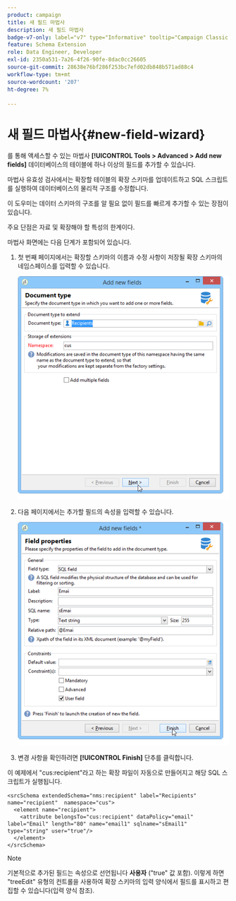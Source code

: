 ```yaml
---
product: campaign
title: 새 필드 마법사
description: 새 필드 마법사
badge-v7-only: label="v7" type="Informative" tooltip="Campaign Classic v7에만 적용"
feature: Schema Extension
role: Data Engineer, Developer
exl-id: 2350a531-7a26-4f26-90fe-8dac0cc26605
source-git-commit: 28638e76bf286f253bc7efd02db848b571ad88c4
workflow-type: tm+mt
source-wordcount: '207'
ht-degree: 7%

---
```


# 새 필드 마법사{#new-field-wizard}


를 통해 액세스할 수 있는 마법사 **[!UICONTROL Tools > Advanced > Add new fields]** 데이터베이스의 테이블에 하나 이상의 필드를 추가할 수 있습니다.

마법사 유효성 검사에서는 확장할 테이블의 확장 스키마를 업데이트하고 SQL 스크립트를 실행하여 데이터베이스의 물리적 구조를 수정합니다.

이 도우미는 데이터 스키마의 구조를 알 필요 없이 필드를 빠르게 추가할 수 있는 장점이 있습니다.

주요 단점은 자료 및 확장해야 할 특성의 한계이다.

마법사 화면에는 다음 단계가 포함되어 있습니다.

1. 첫 번째 페이지에서는 확장할 스키마의 이름과 수정 사항이 저장될 확장 스키마의 네임스페이스를 입력할 수 있습니다.

   ![](assets/d_ncs_integration_schema_addfield.png)

1. 다음 페이지에서는 추가할 필드의 속성을 입력할 수 있습니다.

   ![](assets/d_ncs_integration_schema_addfield2.png)

1. 변경 사항을 확인하려면 **[!UICONTROL Finish]** 단추를 클릭합니다.

이 예제에서 &quot;cus:recipient&quot;라고 하는 확장 파일이 자동으로 만들어지고 해당 SQL 스크립트가 실행됩니다.

```
<srcSchema extendedSchema="nms:recipient" label="Recipients" name="recipient"  namespace="cus">  
  <element name="recipient">    
    <attribute belongsTo="cus:recipient" dataPolicy="email" label="Email" length="80" name="email1" sqlname="sEmail1" type="string" user="true"/>  
  </element>
</srcSchema>
```

>[!NOTE]
>
>기본적으로 추가된 필드는 속성으로 선언됩니다 **사용자** (&quot;true&quot; 값 포함). 이렇게 하면 &quot;treeEdit&quot; 유형의 컨트롤을 사용하여 확장 스키마의 입력 양식에서 필드를 표시하고 편집할 수 있습니다(입력 양식 참조).
